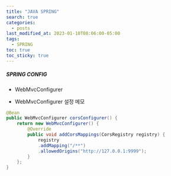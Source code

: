 ```yaml
---
title: "JAVA SPRING"
search: true
categories:
  - posts
last_modified_at: 2023-01-10T08:06:00-05:00
tags:
  - SPRING
toc: true
toc_sticky: true
---
```


##### SPRING  CONFIG

+  WebMvcConfigurer

- WebMvcConfigurer 설정 메모


```java
@Bean
public WebMvcConfigurer corsConfigurer() {
    return new WebMvcConfigurer() {
        @Override
        public void addCorsMappings(CorsRegistry registry) {
            registry
            .addMapping("/**")
            .allowedOrigins("http://127.0.0.1:9999");
        }
    };
}


```
